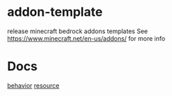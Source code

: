 # addon-template
release minecraft bedrock addons templates See https://www.minecraft.net/en-us/addons/ for more info
# Docs
[behavior](/behavior/documentation/Index.html)
[resource](/resource/documentation/Index.html)
